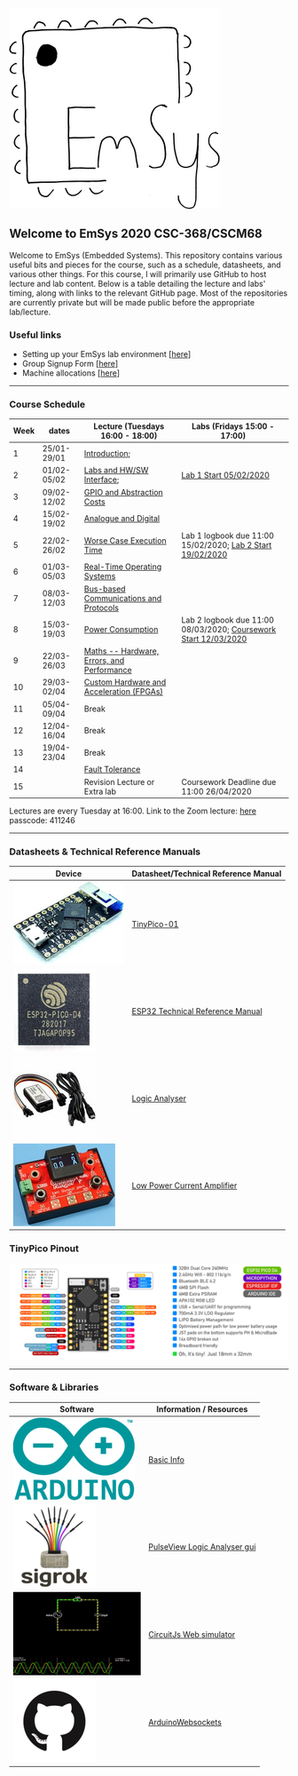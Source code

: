 ![](imgs/EmSysLogo.svg)
## Welcome to EmSys 2020 CSC-368/CSCM68
Welcome to EmSys (Embedded Systems). 
This repository contains various useful bits and pieces for the course, such as a schedule, datasheets, and various other things.
For this course, I will primarily use GitHub to host lecture and lab content. Below is a table detailing the lecture and labs' timing, along with links to the relevant GitHub page. Most of the repositories are currently private but will be made public before the appropriate lab/lecture. 

### Useful links
* Setting up your EmSys lab environment [[here](https://github.com/STFleming/EmSys_labSetup)]
* Group Signup Form [[here](https://login.microsoftonline.com/common/oauth2/authorize?response_mode=form_post&response_type=id_token+code&scope=openid&msafed=0&nonce=c85d8f6e-b026-4c28-8d69-dd2bfc95bf34.637478614733847867&state=https%3A%2F%2Fforms.office.com%2FPages%2FResponsePage.aspx%3Fid%3DLrXKu76f1kOi859mxD3yaGURemXIkvJEi0OJyB0IdsxUNDNPUVFHWFdZSVFQMUhTTTNTRDRBSjBRNi4u&client_id=c9a559d2-7aab-4f13-a6ed-e7e9c52aec87&redirect_uri=https%3a%2f%2fforms.office.com%2fauth%2fsignin)] 
* Machine allocations [[here](https://github.com/STFleming/EmSys_labSetup/tree/main/allocations)]

-----------------------------------------------------------------------------------
### Course Schedule
| Week  | dates       | Lecture (Tuesdays 16:00 - 18:00)                                                          | Labs (Fridays 15:00 - 17:00)                                                                                     | 
|-------|-------------|-------------------------------------------------------------------------------------------|------------------------------------------------------------------------------------------------------------------|
| 1     | 25/01-29/01  | [Introduction](https://github.com/STFleming/EmSys_Lecture1);                              |                                                 |
| 2     | 01/02-05/02  | [Labs and HW/SW Interface](https://github.com/STFleming/EmSys_LabIntro_MemoryMappedHardware);                  | [Lab 1 Start 05/02/2020](https://github.com/STFleming/EmSys_Lab1)                                                |
| 3     | 09/02-12/02  | [GPIO and Abstraction Costs](https://github.com/STFleming/EmSys_Lecture3)  |                                                                                                                  |
| 4     | 15/02-19/02  | [Analogue and Digital](https://github.com/STFleming/EmSys_Analogue_and_Digital)                 |                                                                                                                  |
| 5     | 22/02-26/02  | [Worse Case Execution Time](https://github.com/STFleming/EmSys_Lecture3)                 | Lab 1 logbook due 11:00 15/02/2020; [Lab 2 Start 19/02/2020](https://github.com/STFleming/EmSys_Lab2)            |
| 6     | 01/03-05/03  | [Real-Time Operating Systems](https://github.com/STFleming/EmSys_Lecture4)  |                                                                                                                  |
| 7     | 08/03-12/03  | [Bus-based Communications and Protocols](https://github.com/STFleming/EmSys_Lecture6)     |                                                                                                                  |
| 8     | 15/03-19/03  | [Power Consumption](https://github.com/STFleming/EmSys_Lecture7) | Lab 2 logbook due 11:00 08/03/2020; [Coursework Start 12/03/2020](https://github.com/STFleming/EmSys_Coursework) |
| 9     | 22/03-26/03  | [Maths -- Hardware, Errors, and Performance](https://github.com/STFleming/EmSys_Lecture8)   |                                                                                                                  |
| 10    | 29/03-02/04  | [Custom Hardware and Acceleration (FPGAs)](https://github.com/STFleming/EmSys_Lecture9)                            |                                                                                                                  |
| 11    | 05/04-09/04  | Break                                                                                     |                                                                                                                  |
| 12    | 12/04-16/04  | Break                                                                                     |                                                                                                                  |
| 13    | 19/04-23/04  | Break                                                                                     |                                                                                                                  |
| 14    |  | [Fault Tolerance](https://github.com/STFleming/EmSys_Lecture10)                                                           |                                                                                                                  |
| 15    |  | Revision Lecture or Extra lab                                                           | Coursework Deadline due 11:00 26/04/2020                                                                         |

Lectures are every Tuesday at 16:00.
Link to the Zoom lecture: [here](https://swanseauniversity.zoom.us/j/91305669799?pwd=L0NhQlRQMnlOZWQxblp0TEFrSUVlZz09) passcode: 411246 

-----------------------------------------------------------------------------------
### Datasheets & Technical Reference Manuals
| Device                       | Datasheet/Technical Reference Manual                                                                                                               |
|------------------------------|----------------------------------------------------------------------------------------------------------------------------------------------------|
| ![](imgs/tp_small.jpg)       | [TinyPico-01](https://www.tinypico.com/ )                                                                                                                                   |
| ![](imgs/esp32_small.jpg)    | [ESP32 Technical Reference Manual](https://www.espressif.com/sites/default/files/documentation/esp32_technical_reference_manual_en.pdf)            |
| ![](imgs/logic_analyser_small.jpg) | [Logic Analyser](https://cdn.shopify.com/s/files/1/1509/1638/files/Logic_Analyzer_Datasheet_e6569a64-4910-4661-9ef3-f431019ab753.pdf?v=1610445451) |
| ![](imgs/currentRanger_small.jpg) | [Low Power Current Amplifier](https://lowpowerlab.com/guide/currentranger/specs-architecture/) |

### TinyPico Pinout
![](imgs/tinypico-specs-v2.jpg)

-----------------------------------------------------------------------------------

### Software & Libraries
|  Software   |   Information / Resources  |
|-------------|----------------------------|
| ![](imgs/arduino_small.png) | [Basic Info](https://www.arduino.cc/en/Tutorial/BuiltInExamples) |
| ![](imgs/sigrok_small.png) | [PulseView Logic Analyser gui](https://sigrok.org/wiki/PulseView) |
| ![](imgs/circuitjs_small.gif)    | [CircuitJs Web simulator](https://www.falstad.com/circuit/circuitjs.html) |
| ![](imgs/github_small.png)    |  [ArduinoWebsockets](https://github.com/gilmaimon/ArduinoWebsockets) |
